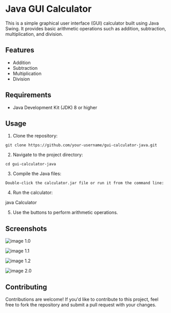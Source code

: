 
# Java GUI Calculator

This is a simple graphical user interface (GUI) calculator built using Java Swing. It provides basic arithmetic operations such as addition, subtraction, multiplication, and division.

## Features

- Addition
- Subtraction
- Multiplication
- Division

## Requirements

- Java Development Kit (JDK) 8 or higher

## Usage

1. Clone the repository:

```
git clone https://github.com/your-username/gui-calculator-java.git
```

2. Navigate to the project directory:

```
cd gui-calculator-java
```

3. Compile the Java files:

```
Double-click the calculator.jar file or run it from the command line:

```

4. Run the calculator:


java Calculator


5. Use the buttons to perform arithmetic operations.

## Screenshots


![image](https://github.com/josephgeorge26/GUI-Calculator-collage-project/assets/62404986/82b6fa3c-cf7b-423a-8a58-022e0aba6806)
1.0

![image](https://github.com/josephgeorge26/GUI-Calculator-collage-project/assets/62404986/9df97ff8-5508-496c-81d2-2273c51d27b4)
1.1

![image](https://github.com/josephgeorge26/GUI-Calculator-collage-project/assets/62404986/feaf1072-f1b9-4345-8cfb-eb3804720c01)
1.2

![image](https://github.com/josephgeorge26/GUI-Calculator-collage-project/assets/62404986/070431c7-b4dc-449c-b30b-2b9ee5db70f4)
2.0



## Contributing

Contributions are welcome! If you'd like to contribute to this project, feel free to fork the repository and submit a pull request with your changes.


